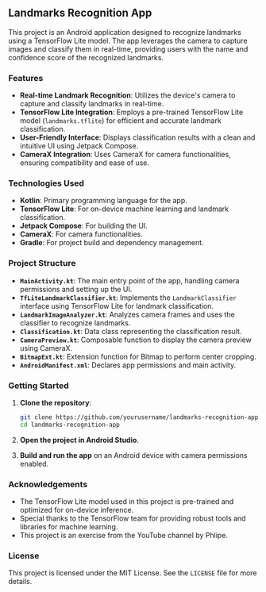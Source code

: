 ## Landmarks Recognition App

This project is an Android application designed to recognize landmarks using a TensorFlow Lite model. The app leverages the camera to capture images and classify them in real-time, providing users with the name and confidence score of the recognized landmarks.

### Features

- **Real-time Landmark Recognition**: Utilizes the device's camera to capture and classify landmarks in real-time.
- **TensorFlow Lite Integration**: Employs a pre-trained TensorFlow Lite model (`landmarks.tflite`) for efficient and accurate landmark classification.
- **User-Friendly Interface**: Displays classification results with a clean and intuitive UI using Jetpack Compose.
- **CameraX Integration**: Uses CameraX for camera functionalities, ensuring compatibility and ease of use.

### Technologies Used

- **Kotlin**: Primary programming language for the app.
- **TensorFlow Lite**: For on-device machine learning and landmark classification.
- **Jetpack Compose**: For building the UI.
- **CameraX**: For camera functionalities.
- **Gradle**: For project build and dependency management.

### Project Structure

- **`MainActivity.kt`**: The main entry point of the app, handling camera permissions and setting up the UI.
- **`TfLiteLandmarkClassifier.kt`**: Implements the `LandmarkClassifier` interface using TensorFlow Lite for landmark classification.
- **`LandmarkImageAnalyzer.kt`**: Analyzes camera frames and uses the classifier to recognize landmarks.
- **`Classification.kt`**: Data class representing the classification result.
- **`CameraPreview.kt`**: Composable function to display the camera preview using CameraX.
- **`BitmapExt.kt`**: Extension function for Bitmap to perform center cropping.
- **`AndroidManifest.xml`**: Declares app permissions and main activity.

### Getting Started

1. **Clone the repository**:
    ```sh
    git clone https://github.com/yourusername/landmarks-recognition-app.git
    cd landmarks-recognition-app
    ```

2. **Open the project in Android Studio**.

3. **Build and run the app** on an Android device with camera permissions enabled.

### Acknowledgements

- The TensorFlow Lite model used in this project is pre-trained and optimized for on-device inference.
- Special thanks to the TensorFlow team for providing robust tools and libraries for machine learning.
- This project is an exercise from the YouTube channel by Phlipe.

### License

This project is licensed under the MIT License. See the `LICENSE` file for more details.
